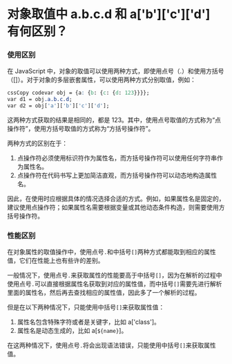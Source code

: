 # 对象取值中 a.b.c.d 和 a['b']['c']['d'] 有何区别？

### 使用区别

在 JavaScript 中，对象的取值可以使用两种方式，即使用点号（.）和使用方括号（\[\]）。对于对象的多层嵌套属性，可以使用两种方式分别取值，例如：

```css
cssCopy codevar obj = {a: {b: {c: {d: 123}}}};
var d1 = obj.a.b.c.d;
var d2 = obj['a']['b']['c']['d'];
```

这两种方式获取的结果是相同的，都是 123。其中，使用点号取值的方式称为“点操作符”，使用方括号取值的方式称为“方括号操作符”。

两种方式的区别在于：

1. 点操作符必须使用标识符作为属性名，而方括号操作符可以使用任何字符串作为属性名。
2. 点操作符在代码书写上更加简洁直观，而方括号操作符可以动态地构造属性名。

因此，在使用时应根据具体的情况选择合适的方式。例如，如果属性名是固定的，建议使用点操作符；如果属性名需要根据变量或其他动态条件构造，则需要使用方括号操作符。

### 性能区别

在对象属性的取值操作中，使用点号`.`和中括号`[]`两种方式都能取到相应的属性值，它们在性能上也有些许的差别。

一般情况下，使用点号`.`来获取属性的性能要高于中括号`[]`，因为在解析的过程中使用点号`.`可以直接根据属性名获取到对应的属性值，而中括号`[]`需要先进行解析里面的属性名，然后再去查找相应的属性值，因此多了一个解析的过程。

但是在以下两种情况下，只能使用中括号`[]`来获取属性值：

1. 属性名包含特殊字符或者是关键字，比如 a\['class'\]。
2. 属性名是动态生成的，比如 a\[`${name}`\]。

在这两种情况下，使用点号`.`将会出现语法错误，只能使用中括号`[]`来获取属性值。